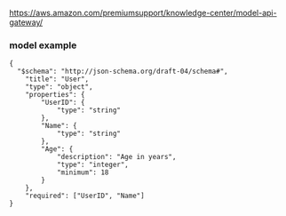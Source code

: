 https://aws.amazon.com/premiumsupport/knowledge-center/model-api-gateway/

### model example
```
{
  "$schema": "http://json-schema.org/draft-04/schema#",
    "title": "User",
    "type": "object",
    "properties": {
        "UserID": {
            "type": "string"
        },
        "Name": {
            "type": "string"
        },
        "Age": {
            "description": "Age in years",
            "type": "integer",
            "minimum": 18
        }
    },
    "required": ["UserID", "Name"]
}
```
